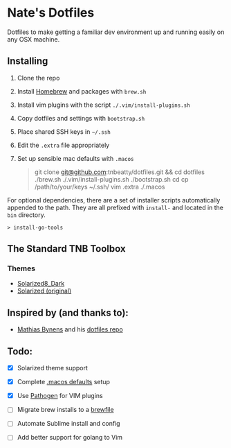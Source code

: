 Nate's Dotfiles
===============

Dotfiles to make getting a familiar dev environment up and running easily on any OSX machine.

Installing
----------

1. Clone the repo
2. Install [Homebrew](http://brew.sh/) and packages with `brew.sh`
3. Install vim plugins with the script `./.vim/install-plugins.sh`
3. Copy dotfiles and settings with `bootstrap.sh`
4. Place shared SSH keys in `~/.ssh`
5. Edit the `.extra` file appropriately
6. Set up sensible mac defaults with `.macos`

	> git clone git@github.com:tnbeatty/dotfiles.git && cd dotfiles
	> ./brew.sh
	> ./.vim/install-plugins.sh
	> ./bootstrap.sh
	> cd
	> cp /path/to/your/keys ~/.ssh/
	> vim .extra
	> ./.macos

For optional dependencies, there are a set of installer scripts automatically appended to the path. They are all prefixed with `install-` and located in the `bin` directory.

	> install-go-tools

The Standard TNB Toolbox
------------------------

### Themes

- [Solarized8_Dark](https://github.com/lifepillar/vim-solarized8)
- [Solarized (original)](http://ethanschoonover.com/solarized)

Inspired by (and thanks to):
----------------------------

* [Mathias Bynens](https://github.com/mathiasbynens) and his [dotfiles repo](https://github.com/mathiasbynens/dotfiles)

Todo:
-----

- [X] Solarized theme support
- [X] Complete [.macos defaults](https://mths.be/macos) setup
- [X] Use [Pathogen](https://github.com/tpope/vim-pathogen) for VIM plugins
- [ ] Migrate brew installs to a [brewfile](https://github.com/driesvints/dotfiles/blob/master/install.sh)
- [ ] Automate Sublime install and config
- [ ] Add better support for golang to Vim

